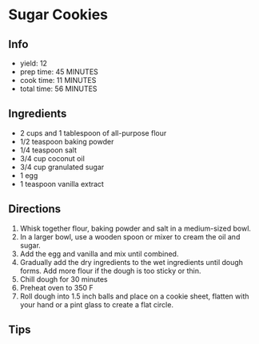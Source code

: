 # Sugar Cookies

## Info
- yield: 12 
- prep time: 45 MINUTES 
- cook time: 11 MINUTES 
- total time: 56 MINUTES

## Ingredients
- 2 cups and 1 tablespoon of all-purpose flour
- 1/2 teaspoon baking powder
- 1/4 teaspoon salt
- 3/4 cup coconut oil
- 3/4 cup granulated sugar
- 1 egg
- 1 teaspoon vanilla extract

## Directions
1. Whisk together flour, baking powder and salt in a medium-sized bowl.
1. In a larger bowl, use a wooden spoon or mixer to cream the oil and sugar.
1. Add the egg and vanilla and mix until combined.
1. Gradually add the dry ingredients to the wet ingredients until dough forms. Add more flour if the dough is too sticky or thin.
1. Chill dough for 30 minutes
1. Preheat oven to 350 F
1. Roll dough into 1.5 inch balls and place on a cookie sheet, flatten with your hand or a pint glass to create a flat circle.

## Tips
